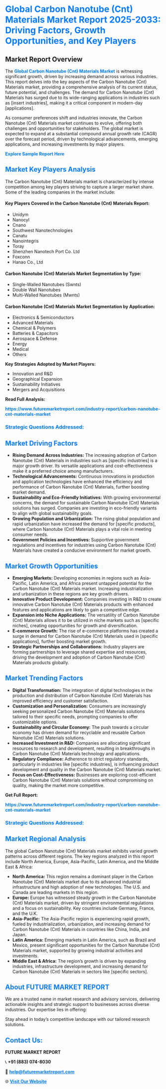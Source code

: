 <h1 style="color: #007BFF;">Global Carbon Nanotube (Cnt) Materials Market Report 2025-2033: Driving Factors, Growth Opportunities, and Key Players</h1>

<section id="overview">
<h2>Market Report Overview</h2>
<p>The <a href="https://www.futuremarketreport.com/industry-report/carbon-nanotube-cnt-materials-market" style="color: #007BFF; text-decoration: none;"><strong>Global Carbon Nanotube (Cnt) Materials Market</strong></a> is witnessing significant growth, driven by increasing demand across various industries. This report delves into the key aspects of the Carbon Nanotube (Cnt) Materials market, providing a comprehensive analysis of its current status, future potential, and challenges. The demand for Carbon Nanotube (Cnt) Materials has surged due to its wide-ranging applications in industries such as [insert industries], making it a critical component in modern-day [applications].</p>
<p>As consumer preferences shift and industries innovate, the Carbon Nanotube (Cnt) Materials market continues to evolve, offering both challenges and opportunities for stakeholders. The global market is expected to expand at a substantial compound annual growth rate (CAGR) over the forecast period, driven by technological advancements, emerging applications, and increasing investments by major players.</p>
</section>

<section id="overview">
<p><a href="https://www.futuremarketreport.com/request-sample/reportId=30709" style="color: #007BFF; text-decoration: none;"><strong>Explore Sample Report Here</strong></a></p>
</section>

<section id="key-players">
<h2 style="color: #007BFF;">Market Key Players Analysis</h2>
<p>The Carbon Nanotube (Cnt) Materials market is characterized by intense competition among key players striving to capture a larger market share. Some of the leading companies in the market include:</p>
<h4>Key Players Covered in the Carbon Nanotube (Cnt) Materials Report:</h4>
<ul><li>Unidym</li><li>Nanocyl</li><li>Cnano</li><li>Southwest Nanotechnologies</li><li>Canatu</li><li>Nanointegris</li><li>Toray</li><li>Shenzhen Nanotech Port Co. Ltd</li><li>Foxconn</li><li>Hanao Co., Ltd</li></ul>
<h4>Carbon Nanotube (Cnt) Materials Market Segmentation by Type:</h4>
<ul><li>Single-Walled Nanotubes (Swnts)</li><li>Double Wall Nanotubes</li><li>Multi-Walled Nanotubes (Mwnts)</li></ul>

<h4>Carbon Nanotube (Cnt) Materials Market Segmentation by Application:</h4>
<ul><li>Electronics &amp; Semiconductors</li><li>Advanced Materials</li><li>Chemical &amp; Polymers</li><li>Batteries &amp; Capacitors</li><li>Aerospace &amp; Defense</li><li>Energy</li><li>Medical</li><li>Others</li></ul>
<p><strong>Key Strategies Adopted by Market Players:</strong></p>
<ul>
<li>Innovation and R&D</li>
<li>Geographical Expansion</li>
<li>Sustainability Initiatives</li>
<li>Mergers and Acquisitions</li>
</ul>
</section>

<section>
<p><strong>Read Full Analysis: </strong></p><a href="https://www.futuremarketreport.com/industry-report/carbon-nanotube-cnt-materials-market" style="color: #007BFF; text-decoration: none;"><strong>https://www.futuremarketreport.com/industry-report/carbon-nanotube-cnt-materials-market</strong></a>
<h3 style="color: #007BFF;">Strategic Questions Addressed:</h3>
</section>

<section id="driving-factors">
<h2 style="color: #007BFF;">Market Driving Factors</h2>
<ul>
<li><strong>Rising Demand Across Industries:</strong> The increasing adoption of Carbon Nanotube (Cnt) Materials in industries such as [specific industries] is a major growth driver. Its versatile applications and cost-effectiveness make it a preferred choice among manufacturers.</li>
<li><strong>Technological Advancements:</strong> Continuous innovations in production and application technologies have enhanced the efficiency and performance of Carbon Nanotube (Cnt) Materials, further boosting market demand.</li>
<li><strong>Sustainability and Eco-Friendly Initiatives:</strong> With growing environmental concerns, the demand for sustainable Carbon Nanotube (Cnt) Materials solutions has surged. Companies are investing in eco-friendly variants to align with global sustainability goals.</li>
<li><strong>Growing Population and Urbanization:</strong> The rising global population and rapid urbanization have increased the demand for [specific products], where Carbon Nanotube (Cnt) Materials plays a vital role in meeting consumer needs.</li>
<li><strong>Government Policies and Incentives:</strong> Supportive government regulations and incentives for industries using Carbon Nanotube (Cnt) Materials have created a conducive environment for market growth.</li>
</ul>
</section>

<section id="growth-opportunities">
<h2 style="color: #007BFF;">Market Growth Opportunities</h2>
<ul>
<li><strong>Emerging Markets:</strong> Developing economies in regions such as Asia-Pacific, Latin America, and Africa present untapped potential for the Carbon Nanotube (Cnt) Materials market. Increasing industrialization and urbanization in these regions are key growth drivers.</li>
<li><strong>Innovative Product Development:</strong> Companies investing in R&D to create innovative Carbon Nanotube (Cnt) Materials products with enhanced features and applications are likely to gain a competitive edge.</li>
<li><strong>Expansion into Niche Applications:</strong> The versatility of Carbon Nanotube (Cnt) Materials allows it to be utilized in niche markets such as [specific niches], creating opportunities for growth and diversification.</li>
<li><strong>E-commerce Growth:</strong> The rise of e-commerce platforms has created a surge in demand for Carbon Nanotube (Cnt) Materials used in [specific applications], further boosting market growth.</li>
<li><strong>Strategic Partnerships and Collaborations:</strong> Industry players are forming partnerships to leverage shared expertise and resources, driving the development and adoption of Carbon Nanotube (Cnt) Materials products globally.</li>
</ul>
</section>

<section id="trending-factors">
<h2 style="color: #007BFF;">Market Trending Factors</h2>
<ul>
<li><strong>Digital Transformation:</strong> The integration of digital technologies in the production and distribution of Carbon Nanotube (Cnt) Materials has improved efficiency and customer satisfaction.</li>
<li><strong>Customization and Personalization:</strong> Consumers are increasingly seeking personalized Carbon Nanotube (Cnt) Materials solutions tailored to their specific needs, prompting companies to offer customizable options.</li>
<li><strong>Sustainability and Circular Economy:</strong> The push towards a circular economy has driven demand for recyclable and reusable Carbon Nanotube (Cnt) Materials solutions.</li>
<li><strong>Increased Investment in R&D:</strong> Companies are allocating significant resources to research and development, resulting in breakthroughs in Carbon Nanotube (Cnt) Materials technology and applications.</li>
<li><strong>Regulatory Compliance:</strong> Adherence to strict regulatory standards, particularly in industries like [specific industries], is influencing product development and quality in the Carbon Nanotube (Cnt) Materials market.</li>
<li><strong>Focus on Cost-Effectiveness:</strong> Businesses are exploring cost-efficient Carbon Nanotube (Cnt) Materials solutions without compromising on quality, making the market more competitive.</li>
</ul>
</section>

<section>
<p><strong>Get Full Report: </strong></p><a href="https://www.futuremarketreport.com/industry-report/carbon-nanotube-cnt-materials-market" style="color: #007BFF; text-decoration: none;"><strong>https://www.futuremarketreport.com/industry-report/carbon-nanotube-cnt-materials-market</strong></a>
<h3 style="color: #007BFF;">Strategic Questions Addressed:</h3>
</section>


<section id="regional-analysis">
<h2 style="color: #007BFF;">Market Regional Analysis</h2>
<p>The global Carbon Nanotube (Cnt) Materials market exhibits varied growth patterns across different regions. The key regions analyzed in this report include North America, Europe, Asia-Pacific, Latin America, and the Middle East & Africa:</p>
<ul>
<li><strong>North America:</strong> This region remains a dominant player in the Carbon Nanotube (Cnt) Materials market due to its advanced industrial infrastructure and high adoption of new technologies. The U.S. and Canada are leading markets in this region.</li>
<li><strong>Europe:</strong> Europe has witnessed steady growth in the Carbon Nanotube (Cnt) Materials market, driven by stringent environmental regulations and a focus on sustainability. Key countries include Germany, France, and the U.K.</li>
<li><strong>Asia-Pacific:</strong> The Asia-Pacific region is experiencing rapid growth, fueled by industrialization, urbanization, and increasing demand for Carbon Nanotube (Cnt) Materials in countries like China, India, and Japan.</li>
<li><strong>Latin America:</strong> Emerging markets in Latin America, such as Brazil and Mexico, present significant opportunities for the Carbon Nanotube (Cnt) Materials market, supported by growing industrial activities and investments.</li>
<li><strong>Middle East & Africa:</strong> The region’s growth is driven by expanding industries, infrastructure development, and increasing demand for Carbon Nanotube (Cnt) Materials in sectors like [specific sectors].</li>
</ul>
</section>

<footer>
<h2 style="color: #007BFF;">About FUTURE MARKET REPORT</h2>
<p>We are a trusted name in market research and advisory services, delivering actionable insights and strategic support to businesses across diverse industries. Our expertise lies in offering:</p>

<p>Stay ahead in today’s competitive landscape with our tailored research solutions.</p>

<h2 style="color: #007BFF;">Contact Us:</h2>
<p><strong>FUTURE MARKET REPORT</strong></p>
<p>📞 <strong>+91 (883) 074-8030</strong></p>
<p>📧 <strong><a href="mailto:help@futuremarketreport.com" style="color: #007BFF;">help@futuremarketreport.com</a></strong></p>
<p>🌐 <strong><a href="https://www.futuremarketreport.com/" style="color: #007BFF;">Visit Our Website</a></strong></p>
</footer>